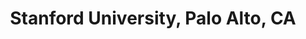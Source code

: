 ---
title: "Stanford University, Palo Alto, CA"
project_id: 
conf_date: 1993-11-06
conference_id: ""
presenters:
   - peter_bandettini
summary: "<p>Stanford University, Palo Alto, CA</p>"
file: /assets/presentations/T199.ppt
filename: T199.ppt
layout: presentation
---